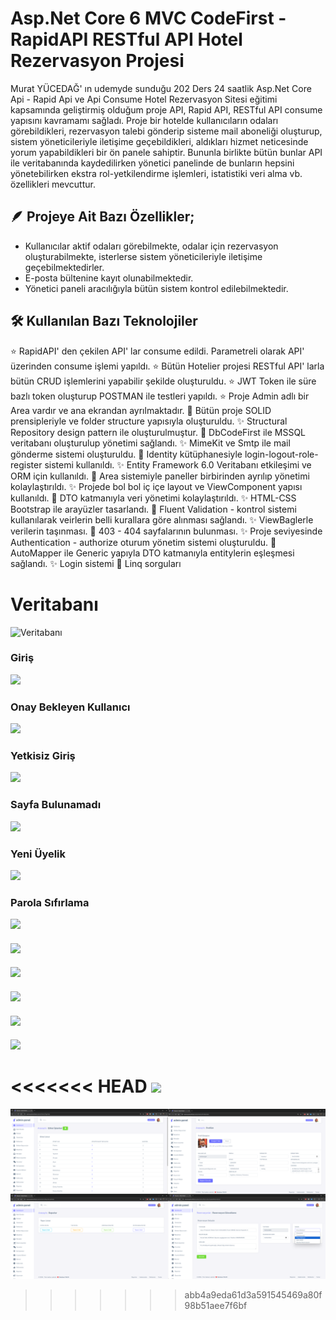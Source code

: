 # Asp.Net Core 6 MVC CodeFirst - RapidAPI RESTful API Hotel Rezervasyon Projesi
Murat YÜCEDAĞ' ın udemyde sunduğu 202 Ders 24 saatlik Asp.Net Core Api - Rapid Api ve Api Consume Hotel Rezervasyon Sitesi eğitimi kapsamında geliştirmiş olduğum proje API, Rapid API, RESTful API consume yapısını kavramamı sağladı. Proje bir hotelde kullanıcıların odaları görebildikleri, rezervasyon talebi gönderip sisteme mail aboneliği oluşturup, sistem yöneticileriyle iletişime geçebildikleri, aldıkları hizmet neticesinde yorum yapabildikleri bir ön panele sahiptir. Bununla birlikte bütün bunlar API ile veritabanında kaydedilirken yönetici panelinde de bunların hepsini yönetebilirken ekstra rol-yetkilendirme işlemleri, istatistiki veri alma vb. özellikleri mevcuttur.

## 🪶 Projeye Ait Bazı Özellikler;
* Kullanıcılar aktif odaları görebilmekte, odalar için rezervasyon oluşturabilmekte, isterlerse sistem yöneticileriyle iletişime geçebilmektedirler.
* E-posta bültenine kayıt olunabilmektedir.
* Yönetici paneli aracılığıyla bütün sistem kontrol edilebilmektedir.

## 🛠️ Kullanılan Bazı Teknolojiler
⭐ RapidAPI' den çekilen API' lar consume edildi. Parametreli olarak API' üzerinden consume işlemi yapıldı.
⭐ Bütün Hotelier projesi RESTful API' larla bütün CRUD işlemlerini yapabilir şekilde oluşturuldu.
⭐ JWT Token ile süre bazlı token oluşturup POSTMAN ile testleri yapıldı.
⭐ Proje Admin adlı bir Area vardır ve ana ekrandan ayrılmaktadır. 
🌟 Bütün proje SOLID prensipleriyle ve folder structure yapısıyla oluşturuldu.
✨ Structural Repository design pattern ile oluşturulmuştur.
🌟 DbCodeFirst ile MSSQL veritabanı oluşturulup yönetimi sağlandı.
✨ MimeKit ve Smtp ile mail gönderme sistemi oluşturuldu.
🌟 Identity kütüphanesiyle login-logout-role-register sistemi kullanıldı.
✨ Entity Framework 6.0 Veritabanı etkileşimi ve ORM için kullanıldı.
🌟 Area sistemiyle paneller birbirinden ayrılıp yönetimi kolaylaştırıldı.
✨ Projede bol bol iç içe layout ve ViewComponent yapısı kullanıldı.
🌟 DTO katmanıyla veri yönetimi kolaylaştırıldı.	
✨ HTML-CSS Bootstrap ile arayüzler tasarlandı.
🌟 Fluent Validation - kontrol sistemi kullanılarak veirlerin belli kurallara göre alınması sağlandı.
✨ ViewBaglerle verilerin taşınması.
🌟 403 - 404 sayfalarının bulunması.
✨ Proje seviyesinde Authentication - authorize oturum yönetim sistemi oluşturuldu.
🌟 AutoMapper ile Generic yapıyla DTO katmanıyla entitylerin eşleşmesi sağlandı.
✨ Login sistemi
🌟 Linq sorguları


# Veritabanı
![Veritabanı](https://github.com/batuhanyalin/HotelApiProject/blob/master/HotelApiProject/wwwroot/images/projectScreenshots/database.png?raw=true)
### Giriş
![](https://github.com/batuhanyalin/HotelApiProject/blob/master/HotelApiProject/wwwroot/images/projectScreenshots/login.png?raw=true)
### Onay Bekleyen Kullanıcı
![](https://github.com/batuhanyalin/HotelApiProject/blob/master/HotelApiProject/wwwroot/images/projectScreenshots/onay.png?raw=true)
### Yetkisiz Giriş
![](https://github.com/batuhanyalin/HotelApiProject/blob/master/HotelApiProject/wwwroot/images/projectScreenshots/error403forbidden.png?raw=true)
### Sayfa Bulunamadı
![](https://github.com/batuhanyalin/HotelApiProject/blob/master/HotelApiProject/wwwroot/images/projectScreenshots/error404.png?raw=true)
### Yeni Üyelik
![](https://github.com/batuhanyalin/HotelApiProject/blob/master/HotelApiProject/wwwroot/images/projectScreenshots/registerValidation.png?raw=true)
### Parola Sıfırlama
![](https://github.com/batuhanyalin/HotelApiProject/blob/master/HotelApiProject/wwwroot/images/projectScreenshots/forgetPassword.png?raw=true)

####
![](https://github.com/batuhanyalin/HotelApiProject/blob/master/HotelApiProject/wwwroot/images/projectScreenshots/1.png?raw=true)
#### 
![](https://github.com/batuhanyalin/HotelApiProject/blob/master/HotelApiProject/wwwroot/images/projectScreenshots/2.png?raw=true)
#### 
![](https://github.com/batuhanyalin/HotelApiProject/blob/master/HotelApiProject/wwwroot/images/projectScreenshots/3.png?raw=true)
####
![](https://github.com/batuhanyalin/HotelApiProject/blob/master/HotelApiProject/wwwroot/images/projectScreenshots/4.png?raw=true)
####
![](https://github.com/batuhanyalin/HotelApiProject/blob/master/HotelApiProject/wwwroot/images/projectScreenshots/5.png?raw=true)
####
<<<<<<< HEAD
![](https://github.com/batuhanyalin/HotelApiProject/blob/master/HotelApiProject/wwwroot/images/projectScreenshots/6.png?raw=true)
=======
![](https://github.com/batuhanyalin/TraversalCoreProject/blob/master/TraversalCoreProject/wwwroot/images/projectScreenshots/6.png?raw=true)
>>>>>>> abb4a9eda61d3a591545469a80f98b51aee7f6bf
